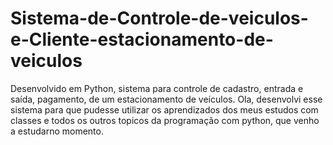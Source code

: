 # Sistema-de-Controle-de-veiculos-e-Cliente-estacionamento-de-veiculos
Desenvolvido em Python, sistema para controle de cadastro, entrada e saída, pagamento, de um estacionamento de veículos.
Ola, desenvolvi esse sistema para que pudesse utilizar os aprendizados dos meus estudos com classes e todos os outros topicos da programação com python, que venho a estudarno momento.
